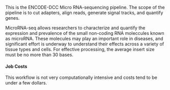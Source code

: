 This is the ENCODE-DCC Micro RNA-sequencing pipeline. The scope of the pipeline is to cut adapters, align reads, generate signal tracks, and quantify genes.

MicroRNA-seq allows researchers to characterize and quantify the expression and prevalence of the small non-coding RNA moleccules known as microRNA. These molecules may play an important role in diseases, and significant effort is underway to understand their effects across a variety of tissue types and cells. For effective processing, the average insert size must be no more than 30 bases.

#### Job Costs
This workflow is not very computationally intensive and costs tend to be under a few dollars.
